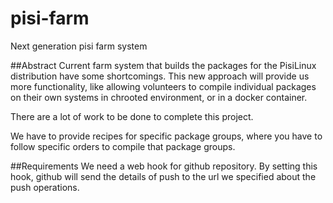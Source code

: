 # pisi-farm
Next generation pisi farm system

##Abstract
Current farm system that builds the packages for the PisiLinux distribution have some shortcomings. This new approach 
will provide us more functionality, like allowing volunteers to compile individual packages on their own systems in  chrooted environment, or in a docker container.

There are a lot of work to be done to complete this project. 

We have to provide recipes for specific package groups, where you have to follow specific orders to compile that package groups.

##Requirements
We need a web hook for github repository. By setting this hook, github will send the details of push to the url we specified about the push operations.
